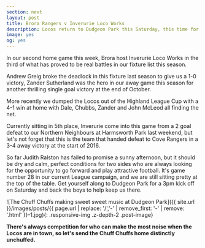 ```yaml
---
section: next
layout: post
title: Brora Rangers v Inverurie Loco Works
description: Locos return to Dudgeon Park this Saturday, this time for their League game. 7 games left, and Brora can't afford to drop points here.
image: yes
og: yes
---
```

In our second home game this week, Brora host Inverurie Loco Works in the third of what has proved to be real battles in our fixture list this season.

Andrew Greig broke the deadlock in this fixture last season to give us a 1-0 victory, Zander Sutherland was the hero in our away game this season for another thrilling single goal victory at the end of October.

More recently we dumped the Locos out of the Highland League Cup with a 4-1 win at home with Dale, Chubbs, Zander and John McLeod all finding the net.

Currently sitting in 5th place, Inverurie come into this game from a 2 goal defeat to our Northern Neighbours at Harmsworth Park last weekend, but let's not forget that this is the team that handed defeat to Cove Rangers in a 3-4 away victory at the start of 2016.

So far Judith Ralston has failed to promise a sunny afternoon, but it should be dry and calm, perfect conditions for two sides who are always looking for the opportunity to go forward and play attractive football. It's game number 28 in our current League campaign, and we are still sitting pretty at the top of the table. Get yourself along to Dudgeon Park for a 3pm kick off on Saturday and back the boys to help keep us there.

![The Chuff Chuffs making sweet sweet music at Dudgeon Park]({{ site.url }}/images/posts/{{ page.url | replace: '/','-' | remove_first: '-' | remove: '.html' }}-1.jpg){: .responsive-img .z-depth-2 .post-image}

**There's always competition for who can make the most noise when the Locos are in town, so let's send the Chuff Chuffs home distinctly unchuffed.**